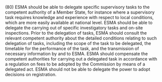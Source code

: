 (80) ESMA should be able to delegate specific supervisory tasks to the competent authority of a Member State, for instance where a supervisory task requires knowledge and experience with respect to local conditions, which are more easily available at national level. ESMA should be able to delegate the carrying out of specific investigatory tasks and on-site inspections. Prior to the delegation of tasks, ESMA should consult the relevant competent authority about the detailed conditions relating to such delegation of tasks, including the scope of the task to be delegated, the timetable for the performance of the task, and the transmission of necessary information by and to ESMA. ESMA should compensate the competent authorities for carrying out a delegated task in accordance with a regulation on fees to be adopted by the Commission by means of a delegated act. ESMA should not be able to delegate the power to adopt decisions on registration.